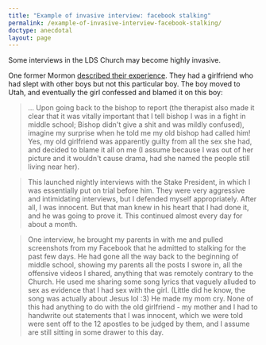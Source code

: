 ```yaml
---
title: "Example of invasive interview: facebook stalking"
permalink: /example-of-invasive-interview-facebook-stalking/
doctype: anecdotal
layout: page
---
```


Some interviews in the LDS Church may become highly invasive.

One former Mormon [described their experience](https://www.reddit.com/me/m/ldsrelated/new/).  They had a girlfriend who had slept with other boys but not this particular boy.  The boy moved to Utah, and eventually the girl confessed and blamed it on this boy:

> ... Upon going back to the bishop to report (the therapist also made it clear that it was vitally important that I tell bishop I was in a fight in middle school; Bishop didn't give a shit and was mildly confused), imagine my surprise when he told me my old bishop had called him! Yes, my old girlfriend was apparently guilty from all the sex she had, and decided to blame it all on me (I assume because I was out of her picture and it wouldn't cause drama, had she named the people still living near her).

> This launched nightly interviews with the Stake President, in which I was essentially put on trial before him. They were very aggressive and intimidating interviews, but I defended myself appropriately. After all, I was innocent. But that man knew in his heart that I had done it, and he was going to prove it. This continued almost every day for about a month.

> One interview, he brought my parents in with me and pulled screenshots from my Facebook that he admitted to stalking for the past few days. He had gone all the way back to the beginning of middle school, showing my parents all the posts I swore in, all the offensive videos I shared, anything that was remotely contrary to the Church. He used me sharing some song lyrics that vaguely alluded to sex as evidence that I had sex with the girl. (Little did he know, the song was actually about Jesus lol :3) He made my mom cry. None of this had anything to do with the old girlfriend - my mother and I had to handwrite out statements that I was innocent, which we were told were sent off to the 12 apostles to be judged by them, and I assume are still sitting in some drawer to this day.
